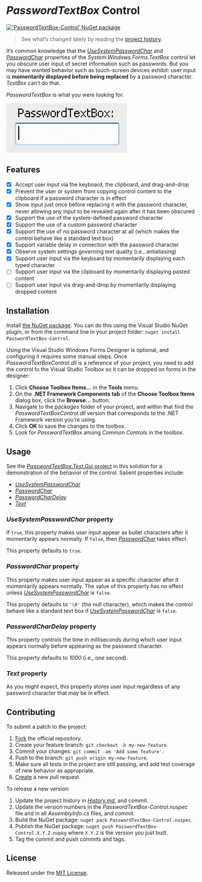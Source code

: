 # _PasswordTextBox_ Control

[![‘PasswordTextBox-Control’ NuGet package]][NuGet-package]

> See what’s changed lately by reading the [project history][project-history].

It’s common knowledge that the
[_UseSystemPasswordChar_][WinForms-UseSystemPasswordChar-property] and
[_PasswordChar_][WinForms-PasswordChar-property] properties of the
_System​.Windows​.Forms​.TextBox_ control let you obscure user input of secret
information such as passwords. But you may have wanted behavior such as
touch-screen devices exhibit: user input is **momentarily displayed before being
replaced** by a password character. _TextBox_ can’t do that.

_PasswordTextBox_ is what you were looking for.

![PasswordTextBox control animated demonstration]

## Features

- [x] Accept user input via the keyboard, the clipboard, and drag-and-drop
- [x] Prevent the user or system from copying control content to the clipboard if
      a password character is in effect
- [x] Show input just once before replacing it with the password character, never
      allowing any input to be revealed again after it has been obscured
- [x] Support the use of the system-defined password character
- [x] Support the use of a custom password character
- [x] Support the use of no password character at all (which makes the control
      behave like a standard text box)
- [x] Support variable delay in connection with the password character
- [x] Observe system settings governing text quality (i.e., antialiasing)
- [x] Support user input via the keyboard by momentarily displaying each typed
      character
- [ ] Support user input via the clipboard by momentarily displaying pasted
      content
- [ ] Support user input via drag-and-drop by momentarily displaying dropped
      content

## Installation

Install [the NuGet package][NuGet-package]. You can do this using the Visual
Studio NuGet plugin, or from the command line in your project folder:
`nuget install PasswordTextBox-Control`.

Using the Visual Studio Windows Forms Designer is optional, and configuring it
requires some manual steps. Once _PasswordTextBoxControl.dll_ is a reference of
your project, you need to add the control to the Visual Studio Toolbox so it can
be dropped on forms in the designer:

1. Click **Choose Toolbox Items…** in the **Tools** menu.
2. On the **.NET Framework Components tab** of the **Choose Toolbox Items**
   dialog box, click the **Browse…** button.
3. Navigate to the _packages_ folder of your project, and within that
   find the _PasswordTextBoxControl.dll_ version that corresponds to the .NET
   Framework version you’re using.
4. Click **OK** to save the changes to the toolbox.
5. Look for _PasswordTextBox_ among _Common Controls_ in the toolbox.

## Usage

See the [_PasswordTextBox.Test.Gui_ project][project-GUI-test] in this solution
for a demonstration of the behavior of the control. Salient properties include:

* [_UseSystemPasswordChar_](#usesystempasswordchar-property)
* [_PasswordChar_](#passwordchar-property)
* [_PasswordCharDelay_](#passwordchardelay-property)
* [_Text_](#text-property)

### _UseSystemPasswordChar_ property

If `true`, this property makes user input appear as bullet characters after it
momentarily appears normally. If `false`, then
[_PasswordChar_](#passwordchar-property) takes effect.

This property defaults to `true`.

### _PasswordChar_ property

This property makes user input appear as a specific character after it
momentarily appears normally. The value of this property has no effect unless
[_UseSystemPasswordChar_](#usesystempasswordchar-property) is `false`.


This property defaults to `'\0'` (the null character), which makes the control
behave like a standard text box if
[_UseSystemPasswordChar_](#usesystempasswordchar-property) is `false`.

### _PasswordCharDelay_ property

This property controls the time in milliseconds during which user input appears
normally before appearing as the password character.

This property defaults to _1000_ (i.e., one second).

### _Text_ property

As you might expect, this property stores user input regardless of any password
character that may be in effect.

## Contributing

To submit a patch to the project:

1. [Fork][fork-project] the official repository.
2. Create your feature branch: `git checkout -b my-new-feature`.
3. Commit your changes: `git commit -am 'Add some feature'`.
4. Push to the branch: `git push origin my-new-feature`.
5. Make sure all tests in the project are still passing, and add test coverage
   of new behavior as appropriate.
6. [Create][compare-project-branches] a new pull request.

To release a new version:

1. Update the project history in [_History.md_][project-history], and commit.
2. Update the version numbers in the _PasswordTextBox-Control.nuspec_ file and in
   all _AssemblyInfo.cs_ files, and commit.
3. Build the NuGet package: `nuget pack PasswordTextBox-Control.nuspec`.
4. Publish the NuGet package: `nuget push PasswordTextBox-Control.X.Y.Z.nupkg`
   where `X.Y.Z` is the version you just built.
5. Tag the commit and push commits and tags.

## License

Released under the [MIT License][MIT-License].

[‘PasswordTextBox-Control’ NuGet package]:        https://img.shields.io/nuget/v/PasswordTextBox-Control.svg
[PasswordTextBox control animated demonstration]: https://raw.githubusercontent.com/njonsson/PasswordTextBox-Control/master/demo.gif

[project-history]:                         https://github.com/njonsson/PasswordTextBox-Control/blob/master/History.md                       "‘PasswordTextBox Control’ project history"
[WinForms-UseSystemPasswordChar-property]: https://msdn.microsoft.com/en-us/library/system.windows.forms.textbox.usesystempasswordchar.aspx "‘System​.Windows​.Forms​.TextBox​.UseSystemPasswordChar’ property in the .NET Framework Class Library"
[WinForms-PasswordChar-property]:          https://msdn.microsoft.com/en-us/library/system.windows.forms.textbox.passwordchar.aspx          "‘System​.Windows​.Forms​.TextBox​.PasswordChar’ property in the .NET Framework Class Library"
[NuGet-package]:                           https://www.nuget.org/packages/PasswordTextBox-Control/                                          "‘PasswordTextBox-Control’ NuGet package"
[project-GUI-test]:                        https://github.com/njonsson/PasswordTextBox-Control/tree/master/PasswordTextBoxControl.Test.Gui "‘PasswordTextBox Control’ GUI test"
[fork-project]:                            https://github.com/njonsson/PasswordTextBox-Control/fork                                         "Fork the official repository of ‘PasswordTextBox Control’"
[compare-project-branches]:                https://github.com/njonsson/PasswordTextBox-Control/compare                                      "Compare branches of ‘PasswordTextBox Control’ repositories"
[MIT-License]:                             https://github.com/njonsson/PasswordTextBox-Control/blob/master/License.md                       "MIT License claim for ‘PasswordTextBox Control’"
